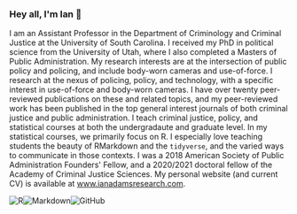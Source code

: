 ### Hey all, I'm Ian 👋

I am an Assistant Professor in the Department of Criminology and Criminal Justice at the University of South Carolina. I received my PhD in political science from the University of Utah, where I also completed a Masters of Public Administration. My research interests are at the intersection of public policy and policing, and include body-worn cameras and use-of-force. I research at the nexus of policing, policy, and technology, with a specific interest in use-of-force and body-worn cameras. I have over twenty peer-reviewed publications on these and related topics, and my peer-reviewed work has been published in the top general interest journals of both criminal justice and public administration. I teach criminal justice, policy, and statistical courses at both the undergradaute and graduate level. In my statistical courses, we primarily focus on R. I especially love teaching students the beauty of RMarkdown and the `tidyverse`, and the varied ways to communicate in those contexts. I was a 2018 American Society of Public Administration Founders' Fellow, and a 2020/2021 doctoral fellow of the Academy of Criminal Justice Sciences. My personal website (and current CV) is available at www.ianadamsresearch.com.

<img alt="R" src="https://img.shields.io/badge/r-%23276DC3.svg?&style=for-the-badge&logo=r&logoColor=white"/><img alt="Markdown" src="https://img.shields.io/badge/markdown-%23000000.svg?&style=for-the-badge&logo=markdown&logoColor=white"/><img alt="GitHub" src="https://img.shields.io/badge/github%20-%23121011.svg?&style=for-the-badge&logo=github&logoColor=white"/>

